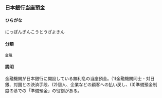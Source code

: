 <div style="display:none;">

## [あ行](securities-terms?id=あ行)
## [か行](securities-terms?id=か行)
## [さ行](securities-terms?id=さ行)
## [た行](securities-terms?id=た行)
## [な行](securities-terms?id=な行)

</div>

### 日本銀行当座預金

#### ひらがな

にっぽんぎんこうとうざよきん

#### 分類

`金融`

#### 説明

金融機関が日本銀行に開設している無利息の当座預金。(1)金融機関同士・対日銀、対国との決済手段、(2)個人、企業などの顧客への払い戻し、(3)準備預金制度の基での「準備預金」の役割がある。

<div style="display:none;">

## [は行](securities-terms?id=は行)
## [ま行](securities-terms?id=ま行)
## [や行](securities-terms?id=や行)
## [ら行](securities-terms?id=ら行)
## [わ行](securities-terms?id=わ行)
## [英数字・記号](securities-terms?id=英数字・記号)

</div>

